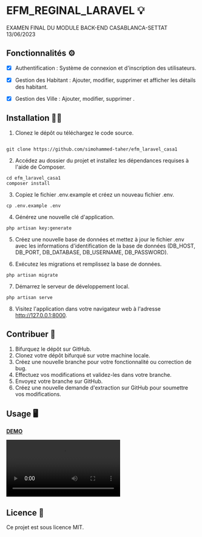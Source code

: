 # EFM_REGINAL_LARAVEL 💡

EXAMEN FINAL DU MODULE BACK-END CASABLANCA-SETTAT 13/06/2023

## Fonctionnalités ⚙️

-   [x] Authentification : Système de connexion et d'inscription des utilisateurs.

-   [x] Gestion des Habitant : Ajouter, modifier, supprimer et afficher les détails des habitant.

-   [x] Gestion des Ville : Ajouter, modifier, supprimer .

## Installation 👨‍🔧

1. Clonez le dépôt ou téléchargez le code source.

```

git clone https://github.com/simohammed-taher/efm_laravel_casa1
```

2. Accédez au dossier du projet et installez les dépendances requises à l'aide de Composer.

```
cd efm_laravel_casa1
composer install
```

3. Copiez le fichier .env.example et créez un nouveau fichier .env.

```
cp .env.example .env
```

4. Générez une nouvelle clé d'application.

```
php artisan key:generate
```

5. Créez une nouvelle base de données et mettez à jour le fichier .env avec les informations d'identification de la base de données (DB_HOST, DB_PORT, DB_DATABASE, DB_USERNAME, DB_PASSWORD).

6. Exécutez les migrations et remplissez la base de données.

```
php artisan migrate
```

7. Démarrez le serveur de développement local.

```
php artisan serve
```

8. Visitez l'application dans votre navigateur web à l'adresse http://127.0.0.1:8000.

## Contribuer 👨

1. Bifurquez le dépôt sur GitHub.
2. Clonez votre dépôt bifurqué sur votre machine locale.
3. Créez une nouvelle branche pour votre fonctionnalité ou correction de bug.
4. Effectuez vos modifications et validez-les dans votre branche.
5. Envoyez votre branche sur GitHub.
6. Créez une nouvelle demande d'extraction sur GitHub pour soumettre vos modifications.

## Usage 🖥️

[**DEMO**](https://github.com/simohammed-taher/efm_laravel_casa1)

<video src="https://github.com/simohammed-taher/efm_laravel_casa1/assets/100471051/9e566508-a03a-420e-adbb-eb99af7aa087" controls autoplay></video>

## Licence 📝

Ce projet est sous licence MIT.
